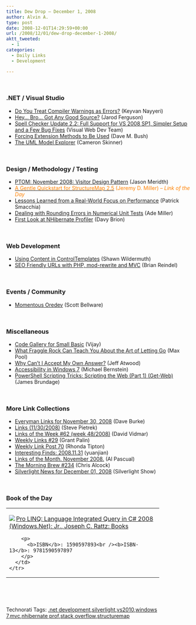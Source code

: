 ```yaml
---
title: Dew Drop – December 1, 2008
author: Alvin A.
type: post
date: 2008-12-01T14:29:59+00:00
url: /2008/12/01/dew-drop-december-1-2008/
aktt_tweeted:
  - 1
categories:
  - Daily Links
  - Development

---
```

&#160;

### .NET / Visual Studio

  * <a target="_blank" href="http://nayyeri.net/blog/do-you-treat-compiler-warnings-as-errors/">Do You Treat Compiler Warnings as Errors?</a> (Keyvan Nayyeri)
  * <a target="_blank" href="http://elegantcode.com/2008/11/30/hey-bro-got-any-good-source/">Hey&#8230; Bro&#8230; Got Any Good Source?</a> (Jarod Ferguson)
  * <a target="_blank" href="http://blogs.msdn.com/webdevtools/archive/2008/11/29/spell-checker-update-2-2-full-support-for-vs-2008-sp1-simpler-setup-and-a-few-bug-fixes.aspx">Spell Checker Update 2.2: Full Support for VS 2008 SP1, Simpler Setup and a Few Bug Fixes</a> (Visual Web Dev Team)
  * <a target="_blank" href="http://blog.dmbcllc.com/2008/12/01/forcing-extension-methods-to-be-used/">Forcing Extension Methods to Be Used</a> (Dave M. Bush)
  * <a target="_blank" href="http://blogs.msdn.com/camerons/archive/2008/12/01/the-uml-model-explorer.aspx">The UML Model Explorer</a> (Cameron Skinner)

&#160;

### Design / Methodology / Testing

  * <a target="_blank" href="http://www.lostechies.com/blogs/jason_meridth/archive/2008/11/30/ptom-november-2008-visitor-design-pattern.aspx">PTOM: November 2008: Visitor Design Pattern</a> (Jason Meridth)
  * <a target="_blank" href="http://codebetter.com/blogs/jeremy.miller/archive/2008/11/30/a-gentle-quickstart-for-structuremap-2-5.aspx"><font color="#ff8000">A Gentle Quickstart for StructureMap 2.5</font></a> <font color="#ff8000">(Jeremy D. Miller)<em> – Link of the Day</em></font>
  * <a target="_blank" href="http://codebetter.com/blogs/patricksmacchia/archive/2008/12/01/lessons-learned-from-a-real-world-focus-on-performance.aspx">Lessons Learned from a Real-World Focus on Performance</a> (Patrick Smacchia)
  * <a target="_blank" href="http://www.ademiller.com/blogs/tech/2008/12/dealing-with-rounding-errors-in-numerical-unit-tests/?&owa_from=feed&owa_sid=">Dealing with Rounding Errors in Numerical Unit Tests</a> (Ade Miller)
  * <a target="_blank" href="http://davybrion.com/blog/2008/12/first-look-at-nhibernate-profiler/">First Look at NHibernate Profiler</a> (Davy Brion)

&#160;

### Web Development

  * <a target="_blank" href="http://wildermuth.com/2008/12/01/Using_Content_in_ControlTemplates">Using Content in ControlTemplates</a> (Shawn Wildermuth)
  * <a target="_blank" href="http://blog.reindel.com/2008/11/30/seo-friendly-urls-with-php-mod_rewrite-and-mvc/">SEO Friendly URLs with PHP, mod-rewrite and MVC</a> (Brian Reindel)

&#160;

### Events / Community

  * <a target="_blank" href="http://blog.scottbellware.com/2008/11/momentous-oredev.html">Momentous Oredev</a> (Scott Bellware)

&#160;

### Miscellaneous

  * <a target="_blank" href="http://blogs.msdn.com/smallbasic/archive/2008/11/30/code-gallery-for-small-basic.aspx">Code Gallery for Small Basic</a> (Vijay)
  * <a target="_blank" href="http://www.codesqueeze.com/what-fraggle-rock-can-teach-you-about-the-art-of-letting-go/">What Fraggle Rock Can Teach You About the Art of Letting Go</a> (Max Pool)
  * <a target="_blank" href="http://blog.stackoverflow.com/2008/11/why-cant-i-accept-my-own-answer/">Why Can&#8217;t I Accept My Own Answer?</a> (Jeff Atwood)
  * <a target="_blank" href="http://blogs.msdn.com/e7/archive/2008/11/30/accessibility-in-windows-7.aspx">Accessibility in Windows 7</a> (Michael Bernstein)
  * <a target="_blank" href="http://blogs.msdn.com/mediaandmicrocode/archive/2008/12/01/microcode-powershell-scripting-tricks-scripting-the-web-part-1-get-web.aspx">PowerShell Scripting Tricks: Scripting the Web (Part 1) (Get-Web)</a> (James Brundage)

&#160;

### More Link Collections

  * <a target="_blank" href="http://dbvt.com/blog/post/Everyman-Links-for-November-30-2008.aspx">Everyman Links for November 30, 2008</a> (Dave Burke)
  * <a target="_blank" href="http://spietrek.blogspot.com/2008/11/links-11302008.html">Links (11/30/2008)</a> (Steve Pietrek)
  * <a target="_blank" href="http://vidmar.net/weblog/archive/2008/11/30/links-of-the-week-62-week-482008.aspx">Links of the Week #62 (week 48/2008)</a> (David Vidmar)
  * <a target="_blank" href="http://grantpalin.com/2008/11/30/weekly-links-29/">Weekly Links #29</a> (Grant Palin)
  * <a target="_blank" href="http://rtipton.wordpress.com/2008/11/30/weekly-link-post-70/">Weekly Link Post 70</a> (Rhonda Tipton)
  * <a target="_blank" href="http://weblogs.asp.net/yuanjian/archive/2008/12/01/interesting-finds-2008-11-31.aspx">Interesting Finds: 2008.11.31</a> (yuanjian)
  * <a target="_blank" href="http://alpascual.com/blog/al/archive/2008/11/30/links-of-the-month-november-2008.aspx">Links of the Month. November 2008.</a> (Al Pascual)
  * <a target="_blank" href="http://blog.cwa.me.uk/2008/12/01/the-morning-brew-234/">The Morning Brew #234</a> (Chris Alcock)
  * <a target="_blank" href="http://www.silverlightshow.net/news/Silverlight-News-for-December-01-2008.aspx">Silverlight News for December 01, 2008</a> (Silverlight Show)

&#160;

### Book of the Day

<div style="padding-bottom: 0px; margin: 0px; padding-left: 0px; padding-right: 0px; display: inline; float: none; padding-top: 0px" id="scid:7dc1bd33-94bd-46fd-a20b-0131235bcd47:41916983-d06d-47eb-8153-f0926c35e056" class="wlWriterEditableSmartContent">
  <table cellspacing="0" cellpadding="2" width="400" border="0" unselectable="on">
    <tr>
      <td valign="top" width="400">
        <p>
          <a title="Pro LINQ: Language Integrated Query in C# 2008 (Windows.Net): Jr., Joseph C. Rattz: Books" href="http://www.amazon.com/exec/obidos/ASIN/1590597893/alvinashcraft-20"><img data-recalc-dims="1" decoding="async" src="https://i0.wp.com/images.amazon.com/images/P/1590597893.01.MZZZZZZZ.jpg?w=660" border="0" align="left" style="float:left" />Pro LINQ: Language Integrated Query in C# 2008 (Windows.Net): Jr., Joseph C. Rattz: Books</a>
        </p>
        
        <p>
          <b>ISBN</b>: 1590597893<br /><b>ISBN-13</b>: 9781590597897
        </p>
      </td>
    </tr>
  </table>
</div>

&#160;

<div style="padding-bottom: 0px; margin: 0px; padding-left: 0px; padding-right: 0px; display: inline; float: none; padding-top: 0px" id="scid:C16BAC14-9A3D-4c50-9394-FBFEF7A93539:3fc6a4a4-0d1d-4b1c-93cf-f63d2cd174ae" class="wlWriterEditableSmartContent">
  <!--dotnetkickit-->
</div>

&#160;

<div style="padding-bottom: 0px; margin: 0px; padding-left: 0px; padding-right: 0px; display: inline; float: none; padding-top: 0px" id="scid:0767317B-992E-4b12-91E0-4F059A8CECA8:f6d0b278-8628-456f-8cad-729e649b9c49" class="wlWriterEditableSmartContent">
  Technorati Tags: <a href="http://technorati.com/tags/.net+development" rel="tag">.net development</a>,<a href="http://technorati.com/tags/silverlight" rel="tag">silverlight</a>,<a href="http://technorati.com/tags/vs2010" rel="tag">vs2010</a>,<a href="http://technorati.com/tags/windows+7" rel="tag">windows 7</a>,<a href="http://technorati.com/tags/mvc" rel="tag">mvc</a>,<a href="http://technorati.com/tags/nhibernate+prof" rel="tag">nhibernate prof</a>,<a href="http://technorati.com/tags/stack+overflow" rel="tag">stack overflow</a>,<a href="http://technorati.com/tags/structuremap" rel="tag">structuremap</a>
</div>